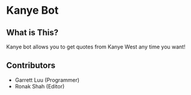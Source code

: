 # Kanye Bot

## What is This?

Kanye bot allows you to get quotes from Kanye West any time you want!

## Contributors

- Garrett Luu (Programmer)
- Ronak Shah (Editor)
